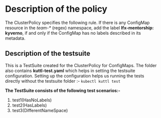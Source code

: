 # Description of the policy

The ClusterPolicy specifies the following rule. If there is any ConfigMap resource in the *team-\** (regex) namespace, add the label **lfx-mentorship: kyverno**, 
if and only if the ConfigMap has no labels described in its metadata. 


## Description of the testsuite

This is a TestSuite created for the ClusterPolicy for ConfigMaps. The folder also contains **kuttl-test.yaml**
which helps in setting the testsuite configuration. Setting up the configuration helps us running the tests directly without the testsuite folder :-
 `kubectl kuttl test`


**The TestSuite consists of the following test scenarios:-**
1. test1(HasNoLabels)
2. test2(HasLabels)
3. test3(DifferentNameSpace)


